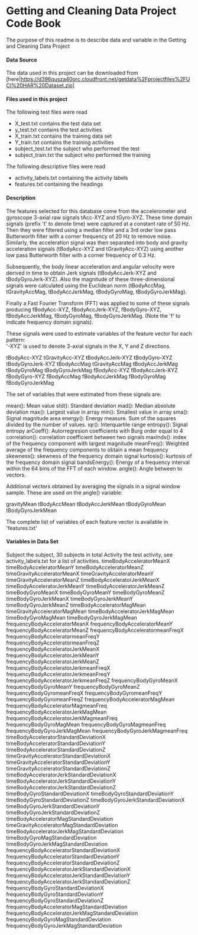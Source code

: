 # Getting and Cleaning Data Project Code Book

The purpose of this readme is to describe data and variable in the Getting and Cleaning Data Project

#### Data Source

The data used in this project can be downloaded from [here|https://d396qusza40orc.cloudfront.net/getdata%2Fprojectfiles%2FUCI%20HAR%20Dataset.zip] 


#### Files used in this project
The following test files were read 

* X_test.txt contains the test data set
* y_test.txt contains the test activities
* X_train.txt contains the training data set
* Y_train.txt contains the training activities
* subject_test.txt the subject who performed the test
* subject_train.txt the subject who performed the training

The following descriptive files were read  
* activity_labels.txt containing the activity labels
* features.txt containing the headings

#### Description
The features selected for this database come from the accelerometer and gyroscope 3-axial raw signals tAcc-XYZ and tGyro-XYZ. 
These time domain signals (prefix 't' to denote time) were captured at a constant rate of 50 Hz. Then they were filtered using a median filter and a 3rd order low pass Butterworth filter with a corner frequency of 20 Hz to remove noise. Similarly, the acceleration signal was then separated into body and gravity acceleration signals (tBodyAcc-XYZ and tGravityAcc-XYZ) using another low pass Butterworth filter with a corner frequency of 0.3 Hz. 

Subsequently, the body linear acceleration and angular velocity were derived in time to obtain Jerk signals (tBodyAccJerk-XYZ and tBodyGyroJerk-XYZ). Also the magnitude of these three-dimensional signals were calculated using the Euclidean norm (tBodyAccMag, tGravityAccMag, tBodyAccJerkMag, tBodyGyroMag, tBodyGyroJerkMag). 

Finally a Fast Fourier Transform (FFT) was applied to some of these signals producing fBodyAcc-XYZ, fBodyAccJerk-XYZ, fBodyGyro-XYZ, fBodyAccJerkMag, fBodyGyroMag, fBodyGyroJerkMag. (Note the 'f' to indicate frequency domain signals). 

These signals were used to estimate variables of the feature vector for each pattern:  
'-XYZ' is used to denote 3-axial signals in the X, Y and Z directions.

tBodyAcc-XYZ
tGravityAcc-XYZ
tBodyAccJerk-XYZ
tBodyGyro-XYZ
tBodyGyroJerk-XYZ
tBodyAccMag
tGravityAccMag
tBodyAccJerkMag
tBodyGyroMag
tBodyGyroJerkMag
fBodyAcc-XYZ
fBodyAccJerk-XYZ
fBodyGyro-XYZ
fBodyAccMag
fBodyAccJerkMag
fBodyGyroMag
fBodyGyroJerkMag

The set of variables that were estimated from these signals are: 

mean(): Mean value
std(): Standard deviation
mad(): Median absolute deviation 
max(): Largest value in array
min(): Smallest value in array
sma(): Signal magnitude area
energy(): Energy measure. Sum of the squares divided by the number of values. 
iqr(): Interquartile range 
entropy(): Signal entropy
arCoeff(): Autorregresion coefficients with Burg order equal to 4
correlation(): correlation coefficient between two signals
maxInds(): index of the frequency component with largest magnitude
meanFreq(): Weighted average of the frequency components to obtain a mean frequency
skewness(): skewness of the frequency domain signal 
kurtosis(): kurtosis of the frequency domain signal 
bandsEnergy(): Energy of a frequency interval within the 64 bins of the FFT of each window.
angle(): Angle between to vectors.

Additional vectors obtained by averaging the signals in a signal window sample. These are used on the angle() variable:

gravityMean
tBodyAccMean
tBodyAccJerkMean
tBodyGyroMean
tBodyGyroJerkMean

The complete list of variables of each feature vector is available in 'features.txt'

#### Variables in Data Set

Subject          the subject, 30 subjects in total
Activity         the test activity, see activity_labels.txt for a list of activities.
timeBodyAcceleratorMeanX 
timeBodyAcceleratorMeanY 
timeBodyAcceleratorMeanZ 
timeGravityAcceleratorMeanX 
timeGravityAcceleratorMeanY 
timeGravityAcceleratorMeanZ 
timeBodyAcceleratorJerkMeanX 
timeBodyAcceleratorJerkMeanY 
timeBodyAcceleratorJerkMeanZ 
timeBodyGyroMeanX 
timeBodyGyroMeanY 
timeBodyGyroMeanZ 
timeBodyGyroJerkMeanX 
timeBodyGyroJerkMeanY 
timeBodyGyroJerkMeanZ 
timeBodyAcceleratorMagMean 
timeGravityAcceleratorMagMean 
timeBodyAcceleratorJerkMagMean 
timeBodyGyroMagMean 
timeBodyGyroJerkMagMean 
frequencyBodyAcceleratorMeanX 
frequencyBodyAcceleratorMeanY 
frequencyBodyAcceleratorMeanZ 
frequencyBodyAcceleratormeanFreqX 
frequencyBodyAcceleratormeanFreqY 
frequencyBodyAcceleratormeanFreqZ 
frequencyBodyAcceleratorJerkMeanX 
frequencyBodyAcceleratorJerkMeanY 
frequencyBodyAcceleratorJerkMeanZ 
frequencyBodyAcceleratorJerkmeanFreqX 
frequencyBodyAcceleratorJerkmeanFreqY 
frequencyBodyAcceleratorJerkmeanFreqZ 
frequencyBodyGyroMeanX 
frequencyBodyGyroMeanY 
frequencyBodyGyroMeanZ 
frequencyBodyGyromeanFreqX 
frequencyBodyGyromeanFreqY 
frequencyBodyGyromeanFreqZ 
frequencyBodyAcceleratorMagMean 
frequencyBodyAcceleratorMagmeanFreq 
frequencyBodyAcceleratorJerkMagMean 
frequencyBodyAcceleratorJerkMagmeanFreq 
frequencyBodyGyroMagMean 
frequencyBodyGyroMagmeanFreq 
frequencyBodyGyroJerkMagMean
frequencyBodyGyroJerkMagmeanFreq 
timeBodyAcceleratorStandardDeviationX 
timeBodyAcceleratorStandardDeviationY 
timeBodyAcceleratorStandardDeviationZ 
timeGravityAcceleratorStandardDeviationX 
timeGravityAcceleratorStandardDeviationY 
timeGravityAcceleratorStandardDeviationZ 
timeBodyAcceleratorJerkStandardDeviationX 
timeBodyAcceleratorJerkStandardDeviationY 
timeBodyAcceleratorJerkStandardDeviationZ 
timeBodyGyroStandardDeviationX 
timeBodyGyroStandardDeviationY 
timeBodyGyroStandardDeviationZ 
timeBodyGyroJerkStandardDeviationX 
timeBodyGyroJerkStandardDeviationY 
timeBodyGyroJerkStandardDeviationZ 
timeBodyAcceleratorMagStandardDeviation 
timeGravityAcceleratorMagStandardDeviation 
timeBodyAcceleratorJerkMagStandardDeviation 
timeBodyGyroMagStandardDeviation 
timeBodyGyroJerkMagStandardDeviation 
frequencyBodyAcceleratorStandardDeviationX 
frequencyBodyAcceleratorStandardDeviationY 
frequencyBodyAcceleratorStandardDeviationZ 
frequencyBodyAcceleratorJerkStandardDeviationX 
frequencyBodyAcceleratorJerkStandardDeviationY 
frequencyBodyAcceleratorJerkStandardDeviationZ 
frequencyBodyGyroStandardDeviationX 
frequencyBodyGyroStandardDeviationY 
frequencyBodyGyroStandardDeviationZ 
frequencyBodyAcceleratorMagStandardDeviation 
frequencyBodyAcceleratorJerkMagStandardDeviation 
frequencyBodyGyroMagStandardDeviation 
frequencyBodyGyroJerkMagStandardDeviation
